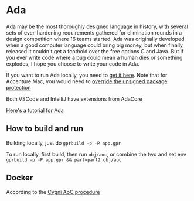 # Ada
Ada may be the most thoroughly designed language in history, with several sets of ever-hardening requirements gathered for elimination rounds in a design competition where 16 teams started. Ada was originally developed when a good computer language could bring big money, but when finally released it couldn't get a foothold over the free options C and Java. But if you ever write code where a bug could mean a human dies or something explodes, I hope you choose to write your code in Ada.

If you want to run Ada locally, you need to [get it here](http://getadanow.com/). Note that for Accenture Mac,
you would need to [override the unsigned package protection](https://cygni.slack.com/archives/C02C6C7U8N8/p1637180702473000)

Both VSCode and IntelliJ have extensions from AdaCore

[Here's a tutorial for Ada](https://learn.adacore.com/courses/intro-to-ada/index.html)

## How to build and run
Building locally, just do `gprbuild -p -P app.gpr`

To run locally, first build, then run `obj/aoc`, or combine the two and set env `gprbuild -p -P app.gpr && part=part2 obj/aoc`

## Docker
According to the [Cygni AoC procedure](https://github.com/cygni/aoc_example)
